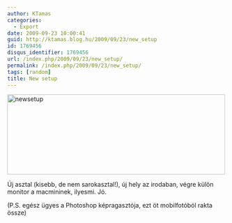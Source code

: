 ```yaml
---
author: KTamas
categories:
  - Export
date: 2009-09-23 10:00:41
guid: http://ktamas.blog.hu/2009/09/23/new_setup
id: 1769456
disqus_identifier: 1769456
url: /index.php/2009/09/23/new_setup/
permalink: /index.php/2009/09/23/new_setup/
tags: [random]
title: New setup
---
```


[<img class="aligncenter size-full wp-image-786" title="newsetup" src="http://ktamas.blog.hu/media/image/200909/newsetup.jpg" alt="newsetup" width="500" height="184" />](http://ktamas.blog.hu/media/image/200909/newsetup.jpg) 

Új asztal (kisebb, de nem sarokasztal!), új hely az irodaban, végre külön monitor a macmininek, ilyesmi. Jó. 

(P.S. egész ügyes a Photoshop képragasztója, ezt öt mobilfotóból rakta össze)
